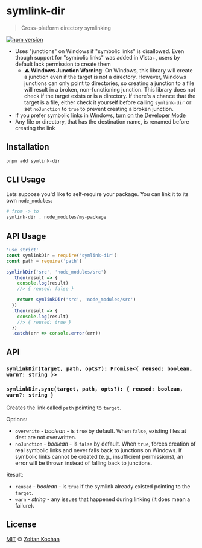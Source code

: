 # symlink-dir

> Cross-platform directory symlinking

<!--@shields('npm')-->
[![npm version](https://img.shields.io/npm/v/symlink-dir.svg)](https://www.npmjs.com/package/symlink-dir)
<!--/@-->

* Uses "junctions" on Windows if "symbolic links" is disallowed. Even though support for "symbolic links" was added in Vista+, users by default lack permission to create them
  * **⚠️ Windows Junction Warning**: On Windows, this library will create a junction even if the target is not a directory. However, Windows junctions can only point to directories, so creating a junction to a file will result in a broken, non-functioning junction. This library does not check if the target exists or is a directory. If there's a chance that the target is a file, either check it yourself before calling `symlink-dir` or set `noJunction` to `true` to prevent creating a broken junction.
* If you prefer symbolic links in Windows, [turn on the Developer Mode](https://learn.microsoft.com/windows/apps/get-started/enable-your-device-for-development#activate-developer-mode)
* Any file or directory, that has the destination name, is renamed before creating the link

## Installation

```sh
pnpm add symlink-dir
```

## CLI Usage

Lets suppose you'd like to self-require your package. You can link it to its own `node_modules`:

```sh
# from -> to
symlink-dir . node_modules/my-package
```

## API Usage

<!--@example('./example.js')-->
```js
'use strict'
const symlinkDir = require('symlink-dir')
const path = require('path')

symlinkDir('src', 'node_modules/src')
  .then(result => {
    console.log(result)
    //> { reused: false }

    return symlinkDir('src', 'node_modules/src')
  })
  .then(result => {
    console.log(result)
    //> { reused: true }
  })
  .catch(err => console.error(err))
```
<!--/@-->

## API

### `symlinkDir(target, path, opts?): Promise<{ reused: boolean, warn?: string }>`
### `symlinkDir.sync(target, path, opts?): { reused: boolean, warn?: string }`

Creates the link called `path` pointing to `target`.

Options:

* `overwrite` - *boolean* - is `true` by default. When `false`, existing files at dest are not overwritten.
* `noJunction` - *boolean* - is `false` by default. When `true`, forces creation of real symbolic links and never falls back to junctions on Windows. If symbolic links cannot be created (e.g., insufficient permissions), an error will be thrown instead of falling back to junctions.

Result:

* `reused` - *boolean* - is `true` if the symlink already existed pointing to the `target`.
* `warn` - *string* - any issues that happened during linking (it does mean a failure).

## License

[MIT](./LICENSE) © [Zoltan Kochan](https://www.kochan.io)
